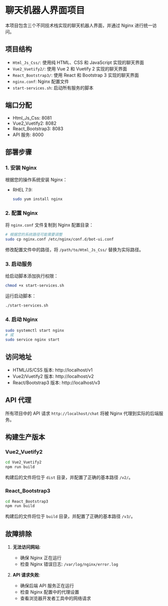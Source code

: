 # 聊天机器人界面项目

本项目包含三个不同技术栈实现的聊天机器人界面，并通过 Nginx 进行统一访问。

## 项目结构

- `Html_Js_Css/`: 使用纯 HTML、CSS 和 JavaScript 实现的聊天界面
- `Vue2_Vuetify2/`: 使用 Vue 2 和 Vuetify 2 实现的聊天界面
- `React_Bootstrap3/`: 使用 React 和 Bootstrap 3 实现的聊天界面
- `nginx.conf`: Nginx 配置文件
- `start-services.sh`: 启动所有服务的脚本

## 端口分配

- Html_Js_Css: 8081
- Vue2_Vuetify2: 8082
- React_Bootstrap3: 8083
- API 服务: 8000

## 部署步骤

### 1. 安装 Nginx

根据您的操作系统安装 Nginx：

- RHEL 7.9:
  ```bash
  sudo yum install nginx
  ```

### 2. 配置 Nginx

将 `nginx.conf` 文件复制到 Nginx 配置目录：

```bash
# 根据您的系统路径可能需要调整
sudo cp nginx.conf /etc/nginx/conf.d/bot-ui.conf
```

修改配置文件中的路径，将 `/path/to/Html_Js_Css/` 替换为实际路径。

### 3. 启动服务

给启动脚本添加执行权限：

```bash
chmod +x start-services.sh
```

运行启动脚本：

```bash
./start-services.sh
```

### 4. 启动 Nginx

```bash
sudo systemctl start nginx
# 或
sudo service nginx start
```

## 访问地址

- HTML/JS/CSS 版本: http://localhost/v1
- Vue2/Vuetify2 版本: http://localhost/v2
- React/Bootstrap3 版本: http://localhost/v3

## API 代理

所有项目中的 API 请求 `http://localhost/chat` 将被 Nginx 代理到实际的后端服务。

## 构建生产版本

### Vue2_Vuetify2

```bash
cd Vue2_Vuetify2
npm run build
```

构建后的文件将位于 `dist` 目录，并配置了正确的基本路径 `/v2/`。

### React_Bootstrap3

```bash
cd React_Bootstrap3
npm run build
```

构建后的文件将位于 `build` 目录，并配置了正确的基本路径 `/v3/`。

## 故障排除

1. **无法访问网站**:
   - 确保 Nginx 正在运行
   - 检查 Nginx 错误日志: `/var/log/nginx/error.log`

2. **API 请求失败**:
   - 确保后端 API 服务正在运行
   - 检查 Nginx 配置中的代理设置
   - 查看浏览器开发者工具中的网络请求 